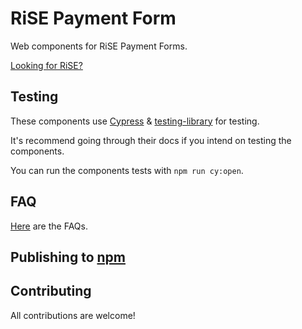 # RiSE Payment Form
Web components for RiSE Payment Forms.

[Looking for RiSE?](https://rise.store)

## Testing

These components use [Cypress](https://www.cypress.io/) & [testing-library](https://testing-library.com/docs/cypress-testing-library/intro) for testing.

It's recommend going through their docs if you intend on testing the components.

You can run the components tests with `npm run cy:open`.

## FAQ

[Here](../master/FAQ.md) are the FAQs.

## Publishing to [npm](https://www.npmjs.com)

## Contributing

All contributions are welcome!
